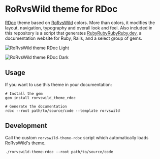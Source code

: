 # RoRvsWild theme for RDoc

[RDoc](https://github.com/ruby/rdoc) theme based on [RoRvsWild](https://www.rorvswild.com/) colors.
More than colors, it modifies the layout, navigation, typography and overall look and feel.
Also included in this repository is a script that generates [RubyRubyRubyRuby.dev](https://rubyrubyrubyruby.dev), a documentation website for Ruby, Rails, and a select group of gems.

![RoRvsWild theme RDoc Light](https://cdn.rorvswild.com/assets/blog/2024/rdoc_new-ad5d5ed01e18b11607278cdf97899209dfac8a752b2f0413e83b859b90f48009.png)

![RoRvsWild theme RDoc Dark](https://cdn.rorvswild.com/assets/blog/2024/rdoc_new_dark-06b332002ea3c7df9aafd2a5081fd901d0ca02450b4a002fda08acb4395b29e6.png)

## Usage

If you want to use this theme in your documentation:
```
# Install the gem
gem install rorvswild_theme_rdoc

# Generate the documentation
rdoc --root path/to/source/code --template rorvswild
```

## Development

Call the custom `rorvswild-theme-rdoc` script which automatically loads RoRvsWild's theme.

```
./rorvswild-theme-rdoc --root path/to/source/code
```
